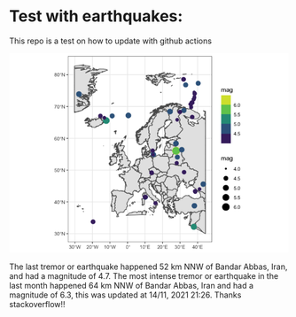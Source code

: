 <!-- README.md is generated from README.Rmd. Please edit that file -->

Test with earthquakes:
======================

This repo is a test on how to update with github actions

![](man/figures/README-unnamed-chunk-2-1.png)

The last tremor or earthquake happened 52 km NNW of Bandar Abbas, Iran,
and had a magnitude of 4.7. The most intense tremor or earthquake in the
last month happened 64 km NNW of Bandar Abbas, Iran and had a magnitude
of 6.3, this was updated at 14/11, 2021 21:26. Thanks stackoverflow!!
